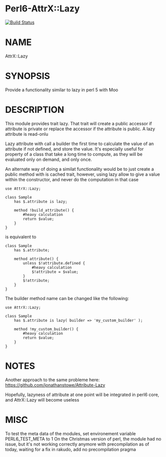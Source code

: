 # Perl6-AttrX::Lazy

[![Build Status](https://travis-ci.org/pierre-vigier/Perl6-AttrX-Lazy.svg?branch=master)](https://travis-ci.org/pierre-vigier/Perl6-AttrX-Lazy)

NAME
====

AttrX::Lazy

SYNOPSIS
========

Provide a functionality similar to lazy in perl 5 with Moo

DESCRIPTION
===========

This module provides trait lazy. That trait will create a public accessor if attribute is private or replace the accessor if the attribute is public. A lazy attribute is read-onlu

Lazy attribute with call a builder the first time to calculate the value of an attribute if not defined, and store the value. It's especially useful for property of a class that take a long time to compute, as they will be evaluated only on demand, and only once.

An alternate way of doing a similat functionality would be to just create a public method with is cached trait, however, using lazy allow to give a value within the constructor, and never do the computation in that case

    use AttrX::Lazy;

    class Sample
        has $.attribute is lazy;

        method !build_attribute() {
            #heavy calculation
            return $value;
        }
    }

is equivalent to

    class Sample
        has $.attribute;

        method attribute() {
            unless $!attribute.defined {
                #heavy calculation
                $!attribute = $value;
            }
            $!attribute;
        }
    }

The builder method name can be changed like the following:

    use AttrX::Lazy;

    class Sample
        has $.attribute is lazy( builder => 'my_custom_builder' );

        method !my_custom_builder() {
            #heavy calculation
            return $value;
        }
    }

NOTES
=====

Another approach to the same probleme here: https://github.com/jonathanstowe/Attribute-Lazy

Hopefully, lazyness of attribute at one point will be integrated in perl6 core, and AttrX::Lazy will become useless

MISC
====

To test the meta data of the modules, set environement variable PERL6_TEST_META to 1 On the Christmas version of perl, the module had no issue, but it's not working correctly anymore with precompilation as of today, waiting for a fix in rakudo, add no precompilation pragma
